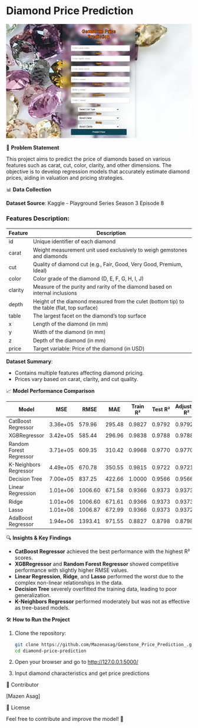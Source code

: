 # Diamond Price Prediction

![Alt Text](static/Capture.PNG)

📌 **Problem Statement**

This project aims to predict the price of diamonds based on various features such as carat, cut, color, clarity, and other dimensions. The objective is to develop regression models that accurately estimate diamond prices, aiding in valuation and pricing strategies.

📊 **Data Collection**

**Dataset Source**: Kaggle - Playground Series Season 3 Episode 8

### Features Description:

| Feature | Description                                                                                 |
| ------- | ------------------------------------------------------------------------------------------- |
| id      | Unique identifier of each diamond                                                           |
| carat   | Weight measurement unit used exclusively to weigh gemstones and diamonds                    |
| cut     | Quality of diamond cut (e.g., Fair, Good, Very Good, Premium, Ideal)                        |
| color   | Color grade of the diamond (D, E, F, G, H, I, J)                                            |
| clarity | Measure of the purity and rarity of the diamond based on internal inclusions                |
| depth   | Height of the diamond measured from the culet (bottom tip) to the table (flat, top surface) |
| table   | The largest facet on the diamond’s top surface                                              |
| x       | Length of the diamond (in mm)                                                               |
| y       | Width of the diamond (in mm)                                                                |
| z       | Depth of the diamond (in mm)                                                                |
| price   | Target variable: Price of the diamond (in USD)                                              |

**Dataset Summary**:

- Contains multiple features affecting diamond pricing.
- Prices vary based on carat, clarity, and cut quality.

📈 **Model Performance Comparison**

| Model                   | MSE      | RMSE    | MAE    | Train R² | Test R² | Adjusted R² |
| ----------------------- | -------- | ------- | ------ | -------- | ------- | ----------- |
| CatBoost Regressor      | 3.36e+05 | 579.96  | 295.48 | 0.9827   | 0.9792  | 0.9792      |
| XGBRegressor            | 3.42e+05 | 585.44  | 296.96 | 0.9838   | 0.9788  | 0.9788      |
| Random Forest Regressor | 3.71e+05 | 609.35  | 310.42 | 0.9968   | 0.9770  | 0.9770      |
| K-Neighbors Regressor   | 4.49e+05 | 670.78  | 350.55 | 0.9815   | 0.9722  | 0.9721      |
| Decision Tree           | 7.00e+05 | 837.25  | 422.66 | 1.0000   | 0.9566  | 0.9566      |
| Linear Regression       | 1.01e+06 | 1006.60 | 671.58 | 0.9366   | 0.9373  | 0.9373      |
| Ridge                   | 1.01e+06 | 1006.60 | 671.61 | 0.9366   | 0.9373  | 0.9373      |
| Lasso                   | 1.01e+06 | 1006.87 | 672.99 | 0.9366   | 0.9373  | 0.9372      |
| AdaBoost Regressor      | 1.94e+06 | 1393.41 | 971.55 | 0.8827   | 0.8798  | 0.8798      |

🔍 **Insights & Key Findings**

- **CatBoost Regressor** achieved the best performance with the highest R² scores.
- **XGBRegressor** and **Random Forest Regressor** showed competitive performance with slightly higher RMSE values.
- **Linear Regression**, **Ridge**, and **Lasso** performed the worst due to the complex non-linear relationships in the data.
- **Decision Tree** severely overfitted the training data, leading to poor generalization.
- **K-Neighbors Regressor** performed moderately but was not as effective as tree-based models.

🛠️ **How to Run the Project**

1. Clone the repository:

   ```bash
   git clone https://github.com/Mazenasag/Gemstone_Price_Prediction_.git
   cd diamond-price-prediction

   ```

2. Open your browser and go to http://127.0.0.1:5000/

3. Input diamond characteristics and get price predictions

👥 Contributor

[Mazen Asag]

📜 License

Feel free to contribute and improve the model! 🚀

